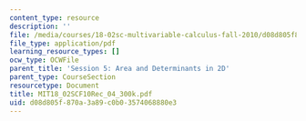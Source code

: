 ```yaml
---
content_type: resource
description: ''
file: /media/courses/18-02sc-multivariable-calculus-fall-2010/d08d805f870a3a89c0b03574068880e3_MIT18_02SCF10Rec_04_300k.pdf
file_type: application/pdf
learning_resource_types: []
ocw_type: OCWFile
parent_title: 'Session 5: Area and Determinants in 2D'
parent_type: CourseSection
resourcetype: Document
title: MIT18_02SCF10Rec_04_300k.pdf
uid: d08d805f-870a-3a89-c0b0-3574068880e3
---
```

